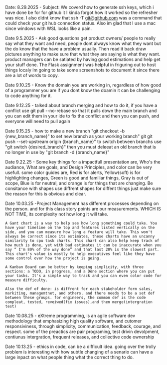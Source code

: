 Date: 8.29.2025 - Subject: We coverd how to generate ssh keys, which i have done be for for github it I kinda forgot how it worked so the refresher was nice. I also didnt know that  ssh -T git@github.com was a command that could check your git hub connection status. Also im glad that I use a mac since windows with WSL looks like a pain. 

Date 9.5.2025 - Ask good questions get product owners/ people to really say what they want and need, people dont always know what they want but the do know that the have a problem usually. Then read it back draw pictures anything to make sure that what they are saying is what they want. product managers can be satiated by having good estimations and help get your stuff done. The Flask assignment was helpful in friguring out to host things localy Im going to take some screenshots to document it since there are a lot of words to copy. 

Date 9.10.25 - Know the domain you are working in, regardless of how good of a programmer you are if you dont know the doamin it can be challenging to code anything for it. 

Date 9.12.25 - talked about branch merging and how to do it, if you have a conflict use git pull --no-rebase so that it pulls down the main branch and you can edit them in your ide to fix the conflict and then you can push, and everyone will need to pull again 

Date 9.15.25 - how to make a new branch "git checkout -b {new_branch_name}" to set new branch as your working branch" git git push --set-upstream origin {branch_name}" to switch between branchs use "git switch {desired_branch}" then you must deleeat an old branch that is no longer in use by "git branch -d {branch_name}"  

Date 9.22.25 - Some key things for a impactfull presentation are, Who's the audiance, What are goals, and Design Principles, and  color can be very usefull. some color guides are, Red is for alerts, Yellow(soft) is for highlighting changes, Green is good and familiar things, Gray is out of scope, Blue is for neutral, and orange is for things that are changing. Be consitance with shapes use diffrent shapes for diffent things just make sure the reason for this is obvious and clear.

Date 10.03.25 -Project Management has different processes depending on the person. and for this class story points are our measurements. WHICH IS NOT TIME, its complexity not how long it will take. 
    
    A Gant chart is a way to help see how long something could take. You have your timeline on the top and features listed vertically on the side, and you can measure how long a feature will take. This won't always be correct since its estimates, these charts have an uncanny similarity to cpu task charts. This chart can also help keep track of how much is done, yet with bad estimates it can be inaccurate when you say “ I'm 80% of the way done” and that last 20% is the slowest part. This chart's value is mostly to help executives feel like they have some control over how the project is going. 
    
    A Kanban Board can be better by keeping simplicity, with three sections: a TODO, in progress, and a Done section where you can put your tasks. It's a simple way to track and you can even color code for measure difficulty.

    Also the def of done: is diffrent for each stakeholder form sales, markiting, managemtnet, and others. and there needs to be a set def between these groups. for engineers, the common def is the code compleat, tested, reveiwed(fix issues),and then merge(intergration test)   

Date 10.08.25 - eXtreme programming, is an agile software dev methodology that emphasizing high quality software, and cutomer responsiviness, through simplicity, communication, feedback, courage, and respect. some of the preactics are pair programing, test drivin devolpment, contiunus intergration, frequent releases, and collective code ownership 

Date 10.13.25 - ethics in code, can be a difficult idea. going over the trolly problem is interesting with how subtle changing of a senario can have a large inpact on what people thing what the correct thing to do. 